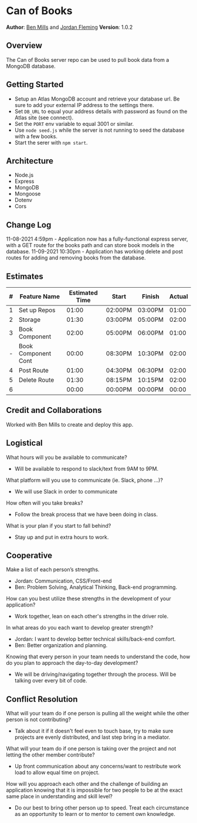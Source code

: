 # Can of Books

**Author**: [Ben Mills](https://github.com/akkanben) and [Jordan Fleming](https://github.com/Jofleming)
**Version**: 1.0.2

## Overview

The Can of Books server repo can be used to pull book data from a MongoDB database. 

## Getting Started

- Setup an Atlas MongoDB account and retrieve your database url. Be sure to add your external IP address to the settings there.
- Set `DB_URL` to equal your address details with password as found on the Atlas site (see connect).
- Set the `PORT` env variable to equal 3001 or similar.
- Use `node seed.js` while the server is not running to seed the database with a few books.
- Start the serer with `npm start`.


## Architecture

- Node.js
- Express
- MongoDB
- Mongoose
- Dotenv
- Cors

## Change Log

11-08-2021 4:59pm - Application now has a fully-functional express server, with a GET route for the books path and can store book models in the database.
11-09-2021 10:30pm - Application has working delete and post routes for adding and removing books from the database.

## Estimates

| # | Feature Name                            | Estimated Time |  Start   | Finish  | Actual |
| - | --------------------------------------- | -------------- | -------- | ------- | ------ |
| 1 | Set up Repos                            | 01:00          | 02:00PM  | 03:00PM | 01:00  |
| 2 | Storage                                 | 01:30          | 03:00PM  | 05:00PM | 02:00  |
| 3 | Book Component                          | 02:00          | 05:00PM  | 06:00PM | 01:00  |
| - | Book Component Cont                     | 00:00          | 08:30PM  | 10:30PM | 02:00  |
| 4 | Post Route                              | 01:00          | 04:30PM  | 06:30PM | 02:00  |
| 5 | Delete Route                            | 01:30          | 08:15PM  | 10:15PM | 02:00  |
| 6 |                                         | 00:00          | 00:00PM  | 00:00PM | 00:00  |

## Credit and Collaborations
Worked with Ben Mills to create and deploy this app.

## Logistical
What hours will you be available to communicate?
- Will be available to respond to slack/text from 9AM to 9PM.

What platform will you use to communicate (ie. Slack, phone …)?
- We will use Slack in order to communicate

How often will you take breaks?
- Follow the break process that we have been doing in class.

What is your plan if you start to fall behind?
- Stay up and put in extra hours to work. 


## Cooperative
Make a list of each person’s strengths.
- Jordan: Communication, CSS/Front-end
- Ben: Problem Solving, Analytical Thinking, Back-end programming.

How can you best utilize these strengths in the development of your application?
- Work together, lean on each other's strengths in the driver role.

In what areas do you each want to develop greater strength?
- Jordan: I want to develop better technical skills/back-end comfort.
- Ben: Better organization and planning.

Knowing that every person in your team needs to understand the code, how do you plan to approach the day-to-day development?
- We will be driving/navigating together through the process. Will be talking over every bit of code.


## Conflict Resolution
What will your team do if one person is pulling all the weight while the other person is not contributing?
- Talk about it if it doesn't feel even to touch base, try to make sure projects are evenly distributed, and last step bring in a mediator.

What will your team do if one person is taking over the project and not letting the other member contribute?
- Up front communication about any concerns/want to restribute work load to allow equal time on project.

How will you approach each other and the challenge of building an application knowing that it is impossible for two people to be at the exact same place in understanding and skill level?
- Do our best to bring other person up to speed. Treat each circumstance as an opportunity to learn or to mentor to cement own knowledge.

